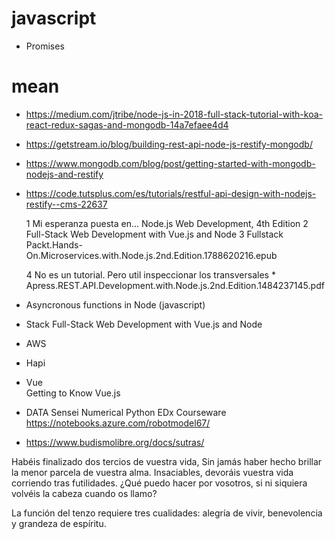 # javascript
* Promises

# mean
* https://medium.com/jtribe/node-js-in-2018-full-stack-tutorial-with-koa-react-redux-sagas-and-mongodb-14a7efaee4d4
* https://getstream.io/blog/building-rest-api-node-js-restify-mongodb/
* https://www.mongodb.com/blog/post/getting-started-with-mongodb-nodejs-and-restify
* https://code.tutsplus.com/es/tutorials/restful-api-design-with-nodejs-restify--cms-22637

	1 Mi esperanza puesta en... Node.js Web Development, 4th Edition
	2 Full-Stack Web Development with Vue.js and Node
	3 Fullstack Packt.Hands-On.Microservices.with.Node.js.2nd.Edition.1788620216.epub

	4 No es un tutorial. Pero util inspeccionar los transversales
		* Apress.REST.API.Development.with.Node.js.2nd.Edition.1484237145.pdf
		
* Asyncronous functions in Node (javascript)

* Stack
	Full-Stack Web Development with Vue.js and Node
* AWS

* Hapi

* Vue	
	Getting to Know Vue.js
* DATA Sensei
	Numerical Python
	EDx Courseware
		https://notebooks.azure.com/robotmodel67/
		

* https://www.budismolibre.org/docs/sutras/

Habéis finalizado dos tercios de vuestra vida,
Sin jamás haber hecho brillar la menor parcela de vuestra alma. 
Insaciables, devoráis vuestra vida corriendo tras futilidades.
¿Qué puedo hacer por vosotros, si ni siquiera volvéis la cabeza cuando os llamo?

La función del tenzo requiere tres cualidades: alegría de vivir, benevolencia y grandeza de espíritu.
